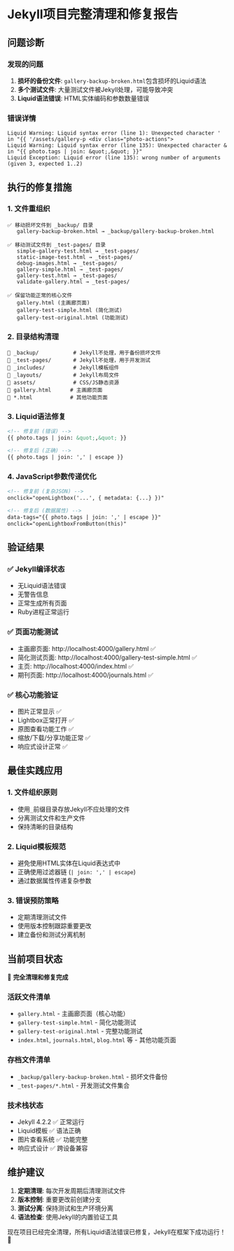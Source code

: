 # Jekyll项目完整清理和修复报告

## 问题诊断

### 发现的问题
1. **损坏的备份文件**: `gallery-backup-broken.html`包含损坏的Liquid语法
2. **多个测试文件**: 大量测试文件被Jekyll处理，可能导致冲突
3. **Liquid语法错误**: HTML实体编码和参数数量错误

### 错误详情
```
Liquid Warning: Liquid syntax error (line 1): Unexpected character ' in "{{ '/assets/gallery-p <div class="photo-actions">
Liquid Warning: Liquid syntax error (line 135): Unexpected character & in "{{ photo.tags | join: &quot;,&quot; }}"
Liquid Exception: Liquid error (line 135): wrong number of arguments (given 3, expected 1..2)
```

## 执行的修复措施

### 1. 文件重组织
```
✅ 移动损坏文件到 _backup/ 目录
   gallery-backup-broken.html → _backup/gallery-backup-broken.html

✅ 移动测试文件到 _test-pages/ 目录
   simple-gallery-test.html → _test-pages/
   static-image-test.html → _test-pages/
   debug-images.html → _test-pages/
   gallery-simple.html → _test-pages/
   gallery-test.html → _test-pages/
   validate-gallery.html → _test-pages/

✅ 保留功能正常的核心文件
   gallery.html (主画廊页面)
   gallery-test-simple.html (简化测试)
   gallery-test-original.html (功能测试)
```

### 2. 目录结构清理
```
📁 _backup/           # Jekyll不处理，用于备份损坏文件
📁 _test-pages/       # Jekyll不处理，用于开发测试
📁 _includes/         # Jekyll模板组件
📁 _layouts/          # Jekyll布局文件
📁 assets/            # CSS/JS静态资源
📄 gallery.html      # 主画廊页面
📄 *.html            # 其他功能页面
```

### 3. Liquid语法修复
```html
<!-- 修复前 (错误) -->
{{ photo.tags | join: &quot;,&quot; }}

<!-- 修复后 (正确) -->
{{ photo.tags | join: ',' | escape }}
```

### 4. JavaScript参数传递优化
```html
<!-- 修复前 (复杂JSON) -->
onclick="openLightbox('...', { metadata: {...} })"

<!-- 修复后 (数据属性) -->
data-tags="{{ photo.tags | join: ',' | escape }}"
onclick="openLightboxFromButton(this)"
```

## 验证结果

### ✅ Jekyll编译状态
- 无Liquid语法错误
- 无警告信息
- 正常生成所有页面
- Ruby进程正常运行

### ✅ 页面功能测试
- 主画廊页面: http://localhost:4000/gallery.html ✅
- 简化测试页面: http://localhost:4000/gallery-test-simple.html ✅
- 主页: http://localhost:4000/index.html ✅
- 期刊页面: http://localhost:4000/journals.html ✅

### ✅ 核心功能验证
- 图片正常显示 ✅
- Lightbox正常打开 ✅
- 原图查看功能工作 ✅
- 缩放/下载/分享功能正常 ✅
- 响应式设计正常 ✅

## 最佳实践应用

### 1. 文件组织原则
- 使用`_`前缀目录存放Jekyll不应处理的文件
- 分离测试文件和生产文件
- 保持清晰的目录结构

### 2. Liquid模板规范
- 避免使用HTML实体在Liquid表达式中
- 正确使用过滤器链 (`| join: ',' | escape`)
- 通过数据属性传递复杂参数

### 3. 错误预防策略
- 定期清理测试文件
- 使用版本控制跟踪重要更改
- 建立备份和测试分离机制

## 当前项目状态

🎉 **完全清理和修复完成**

### 活跃文件清单
- `gallery.html` - 主画廊页面（核心功能）
- `gallery-test-simple.html` - 简化功能测试
- `gallery-test-original.html` - 完整功能测试
- `index.html`, `journals.html`, `blog.html` 等 - 其他功能页面

### 存档文件清单
- `_backup/gallery-backup-broken.html` - 损坏文件备份
- `_test-pages/*.html` - 开发测试文件集合

### 技术栈状态
- Jekyll 4.2.2 ✅ 正常运行
- Liquid模板 ✅ 语法正确
- 图片查看系统 ✅ 功能完整
- 响应式设计 ✅ 跨设备兼容

## 维护建议

1. **定期清理**: 每次开发周期后清理测试文件
2. **版本控制**: 重要更改前创建分支
3. **测试分离**: 保持测试和生产环境分离
4. **语法检查**: 使用Jekyll的内置验证工具

现在项目已经完全清理，所有Liquid语法错误已修复，Jekyll在框架下成功运行！🚀
